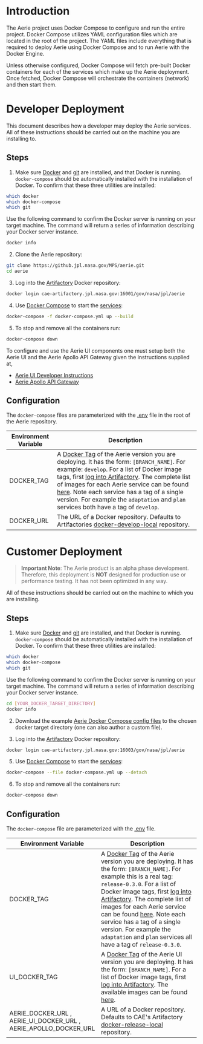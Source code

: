 # Introduction
The Aerie project uses Docker Compose to configure and run the entire project. Docker Compose utilizes YAML configuration files which are located in the root of the project. The YAML files include everything that is required to deploy Aerie using Docker Compose and to run Aerie with the Docker Engine. 

Unless otherwise configured, Docker Compose will fetch pre-built Docker containers for each of the services which make up the Aerie deployment.  Once fetched, Docker Compose will orchestrate the containers (network) and then start them.


# Developer Deployment

This document describes how a developer may deploy the Aerie services. All of these instructions should be carried out on the machine you are installing to.

## Steps

1. Make sure [Docker](https://www.docker.com/) and [git](https://git-scm.com/) are installed, and that Docker is running. `docker-compose` should be automatically installed with the installation of Docker. To confirm that these three utilities are installed:

```bash
which docker
which docker-compose
which git
```
Use the following command to confirm the Docker server is running on your target machine. The command will return a series of information describing your Docker server instance.
```bash
docker info
```
2. Clone the Aerie repository:

```bash
git clone https://github.jpl.nasa.gov/MPS/aerie.git
cd aerie
```

3. Log into the [Artifactory](https://cae-artifactory.jpl.nasa.gov) Docker repository:

```bash
docker login cae-artifactory.jpl.nasa.gov:16001/gov/nasa/jpl/aerie
```

4. Use [Docker Compose](https://docs.docker.com/compose/reference/) to start the [services](./services.md):

```bash
docker-compose -f docker-compose.yml up --build
```

5. To stop and remove all the containers run:

```bash
docker-compose down
```
To configure and use the Aerie UI components one must setup both the Aerie UI and the Aerie Apollo API Gateway given the instructions supplied at,
- [Aerie UI Developer Instructions](https://github.jpl.nasa.gov/MPS/aerie-ui/blob/develop/docs/DEVELOPER.md) 
- [Aerie Apollo API Gateway](https://github.jpl.nasa.gov/MPS/aerie-apollo)

## Configuration

The `docker-compose` files are parameterized with the [.env](../.env) file in the root of the Aerie repository.

| Environment Variable | Description |
| -------------------- | ----------- |
| DOCKER_TAG| A [Docker Tag](https://docs.docker.com/engine/reference/commandline/tag/) of the Aerie version you are deploying. It has the form: `[BRANCH_NAME]`. For example: `develop`. For a list of Docker image tags, first [log into Artifactory](https://cae-artifactory.jpl.nasa.gov/artifactory/webapp/#/login). The complete list of images for each Aerie service can be found [here](https://cae-artifactory.jpl.nasa.gov/artifactory/webapp/#/artifacts/browse/tree/General/docker-develop-local/gov/nasa/jpl/aerie). Note each service has a tag of a single version. For example the `adaptation` and `plan` services both have a tag of `develop`. |
| DOCKER_URL | The URL of a Docker repository. Defaults to Artifactories [docker-develop-local](https://cae-artifactory.jpl.nasa.gov/artifactory/webapp/#/artifacts/browse/tree/General/docker-develop-local) repository. |


# Customer Deployment 

> **Important Note**: The Aerie product is an alpha phase development. Therefore, this deployment is **NOT** designed for production use or performance testing. It has not been optimized in any way.

All of these instructions should be carried out on the machine to which you are installing.

## Steps

1. Make sure [Docker](https://www.docker.com/) and [git](https://git-scm.com/) are installed, and that Docker is running. `docker-compose` should be automatically installed with the installation of Docker. To confirm that these three utilities are installed:

```bash
which docker
which docker-compose
which git
```
Use the following command to confirm the Docker server is running on your target machine. The command will return a series of information describing your Docker server instance.
```bash
cd [YOUR_DOCKER_TARGET_DIRECTORY]
docker info
```

2. Download the example [Aerie Docker Compose config files](https://cae-artifactory.jpl.nasa.gov:16003/artifactory/webapp/#/artifacts/browse/tree/General/general/gov/nasa/jpl/aerie) to the chosen docker target directory (one can also author a custom file).

3. Log into the [Artifactory](https://cae-artifactory.jpl.nasa.gov) Docker repository:
```bash
docker login cae-artifactory.jpl.nasa.gov:16003/gov/nasa/jpl/aerie
```

5. Use [Docker Compose](https://docs.docker.com/compose/reference/) to start the [services](./services.md):

```bash
docker-compose --file docker-compose.yml up --detach
```

6. To stop and remove all the containers run:

```bash
docker-compose down
```

## Configuration

The `docker-compose` file are parameterized with the [.env](../.env) file.

| Environment Variable | Description |
| -------------------- | ----------- |
| DOCKER_TAG | A [Docker Tag](https://docs.docker.com/engine/reference/commandline/tag/) of the Aerie version you are deploying. It has the form: `[BRANCH_NAME]`. For example this is a real tag: `release-0.3.0`. For a list of Docker image tags, first [log into Artifactory](https://cae-artifactory.jpl.nasa.gov/artifactory/webapp/#/login). The complete list of images for each Aerie service can be found [here](https://cae-artifactory.jpl.nasa.gov/artifactory/webapp/#/artifacts/browse/tree/General/docker-release-local/gov/nasa/jpl/aerie). Note each service has a tag of a single version. For example the `adaptation` and `plan` services all have a tag of `release-0.3.0`. |
| UI_DOCKER_TAG  | A [Docker Tag](https://docs.docker.com/engine/reference/commandline/tag/) of the Aerie UI version you are deploying. It has the form: `[BRANCH_NAME]`. For a list of Docker image tags, first [log into Artifactory](https://cae-artifactory.jpl.nasa.gov/artifactory/webapp/#/login). The available images can be found [here](https://cae-artifactory.jpl.nasa.gov/artifactory/webapp/#/artifacts/browse/tree/General/docker-release-local/gov/nasa/jpl/aerie/aerie-ui). |
| AERIE_DOCKER_URL ,<br/> AERIE_UI_DOCKER_URL ,<br/> AERIE_APOLLO_DOCKER_URL| A URL of a Docker repository. Defaults to CAE's Artifactory [docker-release-local](https://cae-artifactory.jpl.nasa.gov/artifactory/webapp/#/artifacts/browse/tree/General/docker-release-local/gov/nasa/jpl/aerie) repository. |








